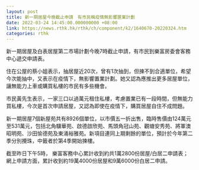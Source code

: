 ```yaml
---
layout: post
title: 新一期居屋今晚截止申請　有市民稱疫情無影響置業計劃
date: 2022-03-24 14:45:00.000000000 +08:00
link: https://news.rthk.hk/rthk/ch/component/k2/1640670-20220324.htm
categories: rthk
---
```


新一期居屋及白表居屋第二市場計劃今晚7時截止申請，有市民到樂富房委會客務中心遞交申請表。

住在公屋的蔡小姐表示，抽居屋近20次，曾有1次抽到，但揀不到合適單位，希望今次能抽中，又表示在疫情下，無影響置業計劃。她又認為應推出更多居屋單位，讓無能力上車或購買私樓的市民有多些機會。

市民黃先生表示，一家三口以過萬元租住私樓，考慮置業已有一段時間，但無能力買私樓，今次是首次申請居屋，又認為即使在疫情下，購買居屋自住不成問題。

新一期居屋7個新屋苑共有8926個單位，以市價五一折出售，臨時售價由124萬元至531萬元，包括北角驥華苑、啟德啟欣苑、馬頭角冠山苑、觀塘安秀苑、將軍澳昭明苑、沙田愉德苑及東涌裕雅苑。新項目連同上期剩餘的單位，預計於今年第二季分別攪珠，中籤者於第4季開始揀樓。

截至昨日下午5時， 樂富客務中心累計收到約共1萬2800份居屋/白居二申請表；網上申請方面，累計收到約19萬4000份居屋和9萬6000份白居二申請。
